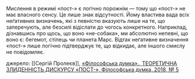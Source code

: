 Мислення в режимі «пост-» є логічно порожнім — тому що «пост-» не має власного сенсу. Це лише знак відсутності. Йому властива вада всіх неґативних визначень, які з певністю вказують лише на те, що заперечують, але безсилі відіслати до чогось конкретного. Наприклад, дізнавшись про щось, що воно «не-собака», ми абсолютно непевні, що воно є: бегемот, стілець чи планета Марс. Відтак неґативне визначення «пост-» лише логічно підтверджує те, що відкидає, але іншого смислу не повідомляє.

джерело: [[Сергій Пролеєв]], [«Філософська думка»., ТЕОРЕТИЧНА ЗЛИДЕННІСТЬ ДИСКУРСУ «ПОСТ-», Філософська думка, 2018, № 5](https://journal.philosophy.ua/sites/default/files/library/files/fid2375.pdf)